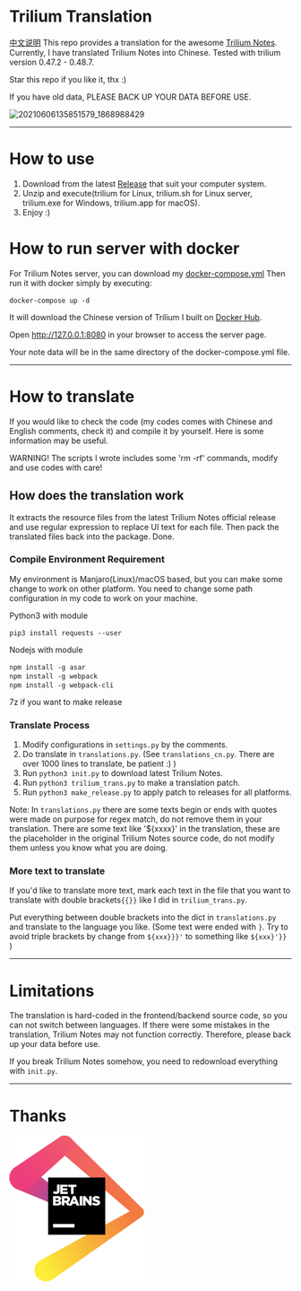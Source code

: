 # Trilium Translation
[中文说明](README_CN.md)
This repo provides a translation for the awesome [Trilium Notes](https://github.com/zadam/trilium).
Currently, I have translated Trilium Notes into Chinese. Tested with trilium version 0.47.2 - 0.48.7.

Star this repo if you like it, thx :)

If you have old data, PLEASE BACK UP YOUR DATA BEFORE USE.

![20210606135851579_1868988429](https://user-images.githubusercontent.com/6752679/120914251-65009900-c6cf-11eb-9b38-dd9554657372.png)

---
# How to use
1. Download from the latest [Release](https://github.com/Nriver/trilium-translation/releases) that suit your computer system.
2. Unzip and execute(trilium for Linux, trilium.sh for Linux server, trilium.exe for Windows, trilium.app for macOS).
3. Enjoy :)

# How to run server with docker
For Trilium Notes server, you can download my [docker-compose.yml](https://github.com/Nriver/trilium-translation/blob/main/docker-compose.yml)
Then run it with docker simply by executing:
```
docker-compose up -d
```

It will download the Chinese version of Trilium I built on [Docker Hub](https://hub.docker.com/repository/docker/nriver/trilium-cn).

Open http://127.0.0.1:8080 in your browser to access the server page.

Your note data will be in the same directory of the docker-compose.yml file.

---
# How to translate
If you would like to check the code (my codes comes with Chinese and English comments, check it) and compile it by yourself. Here is some information may be useful.

WARNING! The scripts I wrote includes some 'rm -rf' commands, modify and use codes with care!

## How does the translation work
It extracts the resource files from the latest Trilium Notes official release and use regular expression to replace UI text for each file. Then pack the translated files back into the package. Done.


### Compile Environment Requirement
My environment is Manjaro(Linux)/macOS based, but you can make some change to work on other platform. You need to change some path configuration in my code to work on your machine.

Python3 with module
```
pip3 install requests --user
```

Nodejs with module
```
npm install -g asar
npm install -g webpack
npm install -g webpack-cli
```

7z if you want to make release

### Translate Process
1. Modify configurations in `settings.py` by the comments.
2. Do translate in `translations.py`. (See `translations_cn.py`. There are over 1000 lines to translate, be patient :) )
3. Run `python3 init.py` to download latest Trilium Notes.
4. Run `python3 trilium_trans.py` to make a translation patch.
4. Run `python3 make_release.py` to apply patch to releases for all platforms.

Note: In `translations.py` there are some texts begin or ends with quotes were made on purpose for regex match, do not remove them in your translation. There are some text like '${xxxx}' in the translation, these are the placeholder in the original Trilium Notes source code, do not modify them unless you know what you are doing.

### More text to translate
If you'd like to translate more text, mark each text in the file that you want to translate with double brackets`{{}}` like I did in `trilium_trans.py`.

Put everything between double brackets into the dict in `translations.py` and translate to the language you like. (Some text were ended with `}`. Try to avoid triple brackets by change from `${xxx}}}'` to something like `${xxx}'}}` )

---
# Limitations
The translation is hard-coded in the frontend/backend source code, so you can not switch between languages.
If there were some mistakes in the translation, Trilium Notes may not function correctly. Therefore, please back up your data before use.

If you break Trilium Notes somehow, you need to redownload everything with `init.py`.

---
# Thanks

[![Jetbrains](docs/jetbrains.svg)](https://jb.gg/OpenSource)
